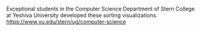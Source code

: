 Exceptional students in the Computer Science Department of
Stern College at Yeshiva University developed these sorting visualizations.
https://www.yu.edu/stern/ug/computer-science